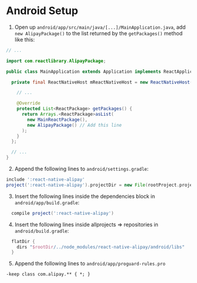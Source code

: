 # Android Setup

1. Open up `android/app/src/main/java/[...]/MainApplication.java`, add `new AlipayPackage()` to the list returned by the `getPackages()` method like this:
```java
// ...

import com.reactlibrary.AlipayPackage;

public class MainApplication extends Application implements ReactApplication {

  private final ReactNativeHost mReactNativeHost = new ReactNativeHost(this) {

    // ...

    @Override
    protected List<ReactPackage> getPackages() {
      return Arrays.<ReactPackage>asList(
        new MainReactPackage(),
        new AlipayPackage() // Add this line
      );
    }
  };

  // ...
}
```

2. Append the following lines to `android/settings.gradle`:
```gradle
include ':react-native-alipay'
project(':react-native-alipay').projectDir = new File(rootProject.projectDir, '../node_modules/react-native-alipay/android')
```

3. Insert the following lines inside the dependencies block in `android/app/build.gradle`:
```gradle
  compile project(':react-native-alipay')
```

4. Insert the following lines inside allprojects => repositories in `android/build.gradle`:
```gradle
  flatDir {
    dirs "$rootDir/../node_modules/react-native-alipay/android/libs"
  }
```

5. Append the following lines to `android/app/proguard-rules.pro`
```
-keep class com.alipay.** { *; }
```

